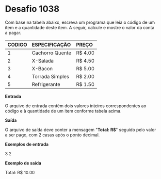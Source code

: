 # Desafio 1038

Com base na tabela abaixo, escreva um programa que leia o código de um item e a quantidade deste item. A seguir, calcule e mostre o valor da conta a pagar.

CODIGO | ESPECIFICAÇÃO   | PREÇO 
:------|:----------------|:------
1      | Cachorro Quente | R$ 4.00
2      | X-Salada        | R$ 4.50
3      | X-Bacon         | R$ 5.00
4      | Torrada Simples | R$ 2.00
5      | Refrigerante    | R$ 1.50

**Entrada**

O arquivo de entrada contém dois valores inteiros correspondentes ao código e à quantidade de um item conforme tabela acima.

**Saída**

O arquivo de saída deve conter a mensagem "**Total: R$**" seguido pelo valor a ser pago, com 2 casas após o ponto decimal.

**Exemplos de entrada**

3 2

**Exemplo de saída**

Total: R$ 10.00